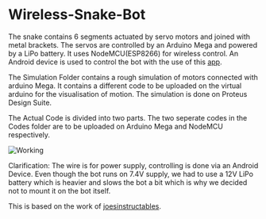 # Wireless-Snake-Bot

The snake contains 6 segments actuated by servo motors and joined with metal brackets. The servos are controlled by an Arduino Mega and
powered by a LiPo battery. It uses NodeMCU(ESP8266) for wireless control.
An Android device is used to control the bot with the use of this [app](https://github.com/rrishabh23/Wireless-Snake-Bot/blob/master/SnakeBot%20Control.apk).

The Simulation Folder contains a rough simulation of motors connected with arduino Mega. It contains a different code to be uploaded on the virtual arduino for the visualisation of motion. The simulation is done on Proteus Design Suite.

The Actual Code is divided into two parts.
The two seperate codes in the Codes folder are to be uploaded on Arduino Mega and NodeMCU respectively.



![Working](/Results.gif)

Clarification: The wire is for power supply, controlling is done via an Android Device. Even though the bot runs on 7.4V supply, we had to use a 12V LiPo battery which is heavier and slows the bot a bit which is why we decided not to mount it on the bot itself.

This is based on the work of [joesinstructables](https://www.instructables.com/member/joesinstructables/).
